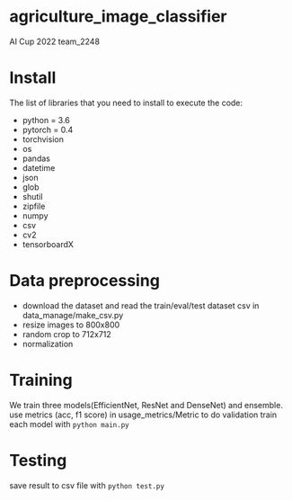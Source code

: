 # agriculture_image_classifier
AI Cup 2022
team_2248

# Install
The list of libraries that you need to install to execute the code:
- python = 3.6
- pytorch = 0.4
- torchvision
- os
- pandas
- datetime
- json
- glob
- shutil
- zipfile
- numpy
- csv
- cv2
- tensorboardX

# Data preprocessing
- download the dataset and read the train/eval/test dataset csv in data_manage/make_csv.py
- resize images to 800x800
- random crop to 712x712
- normalization


# Training
We train three models(EfficientNet, ResNet and DenseNet) and ensemble.
use metrics (acc, f1 score) in usage_metrics/Metric to do validation
train each model with `python main.py`

# Testing
save result to csv file with `python test.py`
